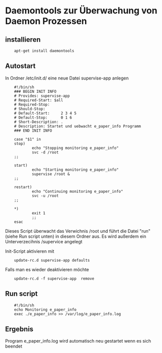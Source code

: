 # Daemontools zur Überwachung von Daemon Prozessen

## installieren

        apt-get install daemontools
        
## Autostart

In Ordner /etc/init.d/ eine neue Datei supervise-app anlegen

        #!/bin/sh
        ### BEGIN INIT INFO
        # Provides: supervise-app
        # Required-Start: $all
        # Required-Stop:     
        # Should-Stop:       
        # Default-Start:     2 3 4 5
        # Default-Stop:      0 1 6
        # Short-Description: .
        # Description: Startet und uebwacht e_paper_info Programm
        ### END INIT INFO

        case "$1" in
        stop)
                echo "Stopping monitoring e_paper_info"
                svc -d /root
        ;;

        start)
                echo "Starting monitoring e_paper_info"
                supervise /root &
        ;;

        restart)
                echo "Continuing monitoring e_paper_info"
                svc -u /root
        ;;

        *)
                exit 1
                ;;
        esac

Dieses Script überwacht das Verwichnis /root und führt die Datei "run" (siehe Run script unten) in diesem Ordner aus.
Es wird außerdem ein Unterverzecihnis /supervice angelegt


Init-Script aktivieren mit

        update-rc.d supervise-app defaults


Falls man es wieder deaktivieren möchte

        update-rc.d -f supervise-app  remove

## Run script
  
        #!/bin/sh
        echo Monitoring e_paper_info
        exec ./e_paper_info >> /var/log/e_paper_info.log
        
        
## Ergebnis

Program e_paper_info.log wird automatisch neu gestartet wenn es sich beendet
